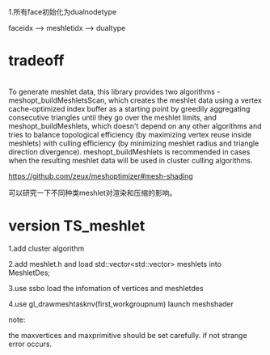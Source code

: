 1.所有face初始化为dualnodetype

faceidx --> meshletidx --> dualtype

# tradeoff
\
To generate meshlet data, this library provides 
two algorithms - meshopt_buildMeshletsScan, which creates
the meshlet data using a vertex cache-optimized index buffer 
as a starting point by greedily aggregating consecutive triangles
until they go over the meshlet limits, and meshopt_buildMeshlets,
which doesn't depend on any other algorithms and tries to balance
topological efficiency (by maximizing vertex reuse inside meshlets)
with culling efficiency (by minimizing meshlet radius and triangle
direction divergence). meshopt_buildMeshlets is recommended in cases
when the resulting meshlet data 
will be used in cluster culling algorithms.

https://github.com/zeux/meshoptimizer#mesh-shading

可以研究一下不同种类meshlet对渲染和压缩的影响。




# version TS_meshlet

1.add cluster algorithm

2.add meshlet.h and load std::vector<std::vector<int>> meshlets into MeshletDes;

3.use ssbo load the infomation of vertices and meshletdes

4.use gl_drawmeshtasknv(first,workgroupnum) launch meshshader


note:

the maxvertices and maxprimitive should be set carefully. if not strange error occurs.

